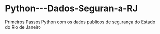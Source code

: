 # Python---Dados-Seguran-a-RJ
Primeiros Passos Python com os dados publicos de segurança do Estado do Rio de Janeiro

